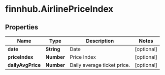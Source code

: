 # finnhub.AirlinePriceIndex

## Properties

Name | Type | Description | Notes
------------ | ------------- | ------------- | -------------
**date** | **String** | Date | [optional] 
**priceIndex** | **Number** | Price Index | [optional] 
**dailyAvgPrice** | **Number** | Daily average ticket price. | [optional] 


